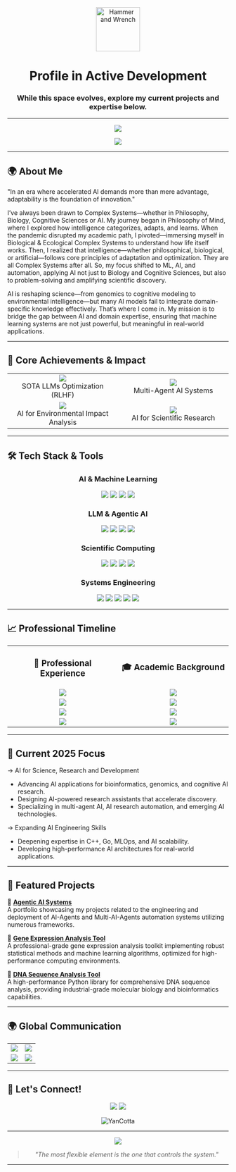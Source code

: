 <div align="center">
  <img src="https://raw.githubusercontent.com/Tarikul-Islam-Anik/Animated-Fluent-Emojis/master/Emojis/Objects/Hammer%20and%20Wrench.png" alt="Hammer and Wrench" width="100" height="100"/>
  
  # Profile in Active Development
  
  ### While this space evolves, explore my current projects and expertise below.
</div>

---
<div align="center">
  <img src="https://capsule-render.vercel.app/api?type=waving&color=0:0c4a9d,100:00d4ff&height=120&section=header&text=Yan%20Cotta&fontSize=75&fontColor=ffffff&fontAlignY=35&animation=twinkling"/>
</div>
<p align="center">
  <img src="https://readme-typing-svg.herokuapp.com/?lines=AI%20%26%20Machine%20Learning%20Engineer;AI%20Generalist;Agentic%20AI%20Engineer;Cognitive%20Scientist;Full%20Stack%20Data%20Scientist;Bioinformatics%20Developer;Software%20Developer;Biologist%20and%20Biotechnologist;Philosopher%20of%20Mind&font=Fira%20Code&center=true&width=440&height=45&color=00d4ff&vCenter=true&size=22">
</p>

---

## 🌍 About Me
"In an era where accelerated AI demands more than mere advantage, adaptability is the foundation of innovation."

I’ve always been drawn to Complex Systems—whether in Philosophy, Biology, Cognitive Sciences or AI. My journey began in Philosophy of Mind, where I explored how intelligence categorizes, adapts, and learns. When the pandemic disrupted my academic path, I pivoted—immersing myself in Biological & Ecological Complex Systems to understand how life itself works. Then, I realized that intelligence—whether philosophical, biological, or artificial—follows core principles of adaptation and optimization. They are all Complex Systems after all. So, my focus shifted to ML, AI, and automation, applying AI not just to Biology and Cognitive Sciences, but also to problem-solving and amplifying scientific discovery.

AI is reshaping science—from genomics to cognitive modeling to environmental intelligence—but many AI models fail to integrate domain-specific knowledge effectively. That’s where I come in. My mission is to bridge the gap between AI and domain expertise, ensuring that machine learning systems are not just powerful, but meaningful in real-world applications.

---

## 🎯 Core Achievements & Impact

<div align="center">
  <table>
    <tr>
      <td align="center" width="50%">
        <img src="https://img.shields.io/badge/64%25-AI_Efficiency_Boost-success?style=for-the-badge" />
        <br> SOTA LLMs Optimization (RLHF)
      </td>
      <td align="center" width="50%">
        <img src="https://img.shields.io/badge/1000+-Concurrent_Tasks-blue?style=for-the-badge" />
        <br> Multi-Agent AI Systems
      </td>
    </tr>
    <tr>
      <td align="center" width="50%">
        <img src="https://img.shields.io/badge/500+-ESG_Enterprise_Analysis-orange?style=for-the-badge" />
        <br> AI for Environmental Impact Analysis
      </td>
      <td align="center" width="50%">
        <img src="https://img.shields.io/badge/84%25-Research_Optimization-purple?style=for-the-badge" />
        <br> AI for Scientific Research
      </td>
    </tr>
  </table>
</div>


---

## 🛠 Tech Stack & Tools
<div align="center">

### AI & Machine Learning
<p>
  <img src="https://img.shields.io/badge/Python-3776AB?style=for-the-badge&logo=python&logoColor=white"/>
  <img src="https://img.shields.io/badge/PyTorch-EE4C2C?style=for-the-badge&logo=pytorch&logoColor=white"/>
  <img src="https://img.shields.io/badge/TensorFlow-FF6F00?style=for-the-badge&logo=tensorflow&logoColor=white"/>
  <img src="https://img.shields.io/badge/scikit--learn-F7931E?style=for-the-badge&logo=scikit-learn&logoColor=white"/>
</p>

### LLM & Agentic AI
<p>
  <img src="https://img.shields.io/badge/LangChain-121212?style=for-the-badge&logo=chainlink&logoColor=white"/>
  <img src="https://img.shields.io/badge/OpenAI-412991?style=for-the-badge&logo=openai&logoColor=white"/>
  <img src="https://img.shields.io/badge/CrewAI-000000?style=for-the-badge&logo=robot-framework&logoColor=white"/>
  <img src="https://img.shields.io/badge/AutoGen-4B8BBE?style=for-the-badge&logo=autoprefixer&logoColor=white"/>
</p>

### Scientific Computing
<p>
  <img src="https://img.shields.io/badge/Pandas-150458?style=for-the-badge&logo=pandas&logoColor=white"/>
  <img src="https://img.shields.io/badge/NumPy-013243?style=for-the-badge&logo=numpy&logoColor=white"/>
  <img src="https://img.shields.io/badge/SciPy-8CAAE6?style=for-the-badge&logo=scipy&logoColor=white"/>
  <img src="https://img.shields.io/badge/Matplotlib-11557C?style=for-the-badge&logo=python&logoColor=white"/>
</p>

### Systems Engineering
<p>
  <img src="https://img.shields.io/badge/C-00599C?style=for-the-badge&logo=c&logoColor=white"/>
  <img src="https://img.shields.io/badge/C++-00599C?style=for-the-badge&logo=c%2B%2B&logoColor=white"/>
  <img src="https://img.shields.io/badge/Go-00ADD8?style=for-the-badge&logo=go&logoColor=white"/>
  <img src="https://img.shields.io/badge/MLOps-FF6F61?style=for-the-badge&logo=kubernetes&logoColor=white"/>
  <img src="https://img.shields.io/badge/LLMOps-4B8BBE?style=for-the-badge&logo=openai&logoColor=white"/>
</p>

</div>

---

## 📈 Professional Timeline

<div align="center">
  <table>
    <tr>
      <td align="center" width="50%">
        <h3>🏢 Professional Experience</h3>
      </td>
      <td align="center" width="50%">
        <h3>🎓 Academic Background</h3>
      </td>
    </tr>
    <tr>
      <td align="center">
        <img src="https://img.shields.io/badge/2024_--_Present-SOTA_LLMs_Trainer_@_Outlier-0077B5?style=for-the-badge" />
      </td>
      <td align="center">
        <img src="https://img.shields.io/badge/2024_--_2026-Advanced_AI_&_ML_@_FIAP-00ADD8?style=for-the-badge" />
      </td>
    </tr>
    <tr>
      <td align="center">
        <img src="https://img.shields.io/badge/2022_--_2024-Environmental_Analyst_@_Impaakt-4CAF50?style=for-the-badge" />
      </td>
      <td align="center">
        <img src="https://img.shields.io/badge/2024_--_Ongoing-ML_&_AI_Certifications-FFA726?style=for-the-badge" />
      </td>
    </tr>
    <tr>
      <td align="center">
        <img src="https://img.shields.io/badge/2019_--_2020-Research_Assistant_@_GSU-FF5722?style=for-the-badge" />
      </td>
      <td align="center">
        <img src="https://img.shields.io/badge/2022_--_2025-Biological_Sciences_@_UniAcademia-8BC34A?style=for-the-badge" />
      </td>
    </tr>
    <tr>
      <td align="center">
        <img src="https://img.shields.io/badge/2018_--_2019-Restaurant_Manager-FF5722?style=for-the-badge" />
      </td>
      <td align="center">
        <img src="https://img.shields.io/badge/2017_--_2020-Philosophy_of_Mind_@_GSU-9C27B0?style=for-the-badge" />
      </td>
    </tr>
  </table>
</div>

---

## 🚀 Current 2025 Focus
-> AI for Science, Research and Development  
- Advancing AI applications for bioinformatics, genomics, and cognitive AI research.
- Designing AI-powered research assistants that accelerate discovery.
- Specializing in multi-agent AI, AI research automation, and emerging AI technologies.

-> Expanding AI Engineering Skills  
- Deepening expertise in C++, Go, MLOps, and AI scalability.
- Developing high-performance AI architectures for real-world applications.

---

## 🚀 Featured Projects
📌 **[Agentic AI Systems](https://github.com/YanCotta/AgenticAIPortfolio)**  
A portfolio showcasing my projects related to the engineering and deployment of AI-Agents and Multi-AI-Agents automation systems utilizing numerous frameworks.

📌 **[Gene Expression Analysis Tool](https://github.com/YanCotta/GeneExpressionAnalysisTool)**  
A professional-grade gene expression analysis toolkit implementing robust statistical methods and machine learning algorithms, optimized for high-performance computing environments.

📌 **[DNA Sequence Analysis Tool](https://github.com/YanCotta/DNASequenceAnalysisTool)**  
A high-performance Python library for comprehensive DNA sequence analysis, providing industrial-grade molecular biology and bioinformatics capabilities.

---

## 🌍 Global Communication
<div align="center">
  <table>
    <tr>
      <td align="center">
        <img src="https://img.shields.io/badge/🇧🇷_Portuguese-Native-success?style=for-the-badge"/>
      </td>
      <td align="center">
        <img src="https://img.shields.io/badge/🇺🇸_English-Fluent-2ea44f?style=for-the-badge"/>
      </td>
    </tr>
    <tr>
      <td align="center">
        <img src="https://img.shields.io/badge/🇫🇷_French-Advanced-blue?style=for-the-badge"/>
      </td>
      <td align="center">
        <img src="https://img.shields.io/badge/🇪🇸_Spanish-Advanced-orange?style=for-the-badge"/>
      </td>
    </tr>
  </table>
</div>

---

## 🤝 Let's Connect!
<div align="center">
  <a href="https://linkedin.com/in/yan-cotta"><img src="https://img.shields.io/badge/Connect_on_LinkedIn-0077B5?style=for-the-badge&logo=linkedin&logoColor=white"/></a>
  <a href="mailto:yanpcotta@gmail.com"><img src="https://img.shields.io/badge/Send_an_Email-D14836?style=for-the-badge&logo=gmail&logoColor=white"/></a>
</div>

<p align="center"> 
  <img src="https://komarev.com/ghpvc/?username=YanCotta&label=Profile%20views&color=0e75b6&style=flat" alt="YanCotta"/> 
</p>

---
<div align="center">
  <img src="https://capsule-render.vercel.app/api?type=waving&color=0:0c4a9d,100:00d4ff&height=100&section=header&text=Adaptive%20Systems%20Principle&fontSize=24&fontColor=ffffff&animation=fadeIn"/>
  
  > *"The most flexible element is the one that controls the system."*
</div>

---

